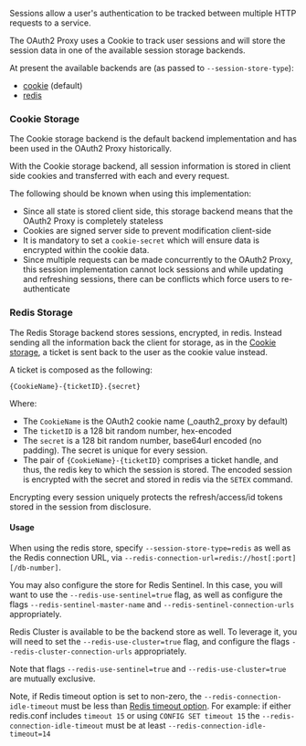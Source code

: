 Sessions allow a user's authentication to be tracked between multiple HTTP
requests to a service.

The OAuth2 Proxy uses a Cookie to track user sessions and will store the session
data in one of the available session storage backends.

At present the available backends are (as passed to `--session-store-type`):
- [cookie](#cookie-storage) (default)
- [redis](#redis-storage)

### Cookie Storage

The Cookie storage backend is the default backend implementation and has
been used in the OAuth2 Proxy historically.

With the Cookie storage backend, all session information is stored in client
side cookies and transferred with each and every request.

The following should be known when using this implementation:
- Since all state is stored client side, this storage backend means that the OAuth2 Proxy is completely stateless
- Cookies are signed server side to prevent modification client-side
- It is mandatory to set a `cookie-secret` which will ensure data is encrypted within the cookie data.
- Since multiple requests can be made concurrently to the OAuth2 Proxy, this session implementation
cannot lock sessions and while updating and refreshing sessions, there can be conflicts which force
users to re-authenticate


### Redis Storage

The Redis Storage backend stores sessions, encrypted, in redis. Instead sending all the information
back the client for storage, as in the [Cookie storage](#cookie-storage), a ticket is sent back
to the user as the cookie value instead.

A ticket is composed as the following:

`{CookieName}-{ticketID}.{secret}`

Where:

- The `CookieName` is the OAuth2 cookie name (_oauth2_proxy by default)
- The `ticketID` is a 128 bit random number, hex-encoded
- The `secret` is a 128 bit random number, base64url encoded (no padding). The secret is unique for every session.
- The pair of `{CookieName}-{ticketID}` comprises a ticket handle, and thus, the redis key
to which the session is stored. The encoded session is encrypted with the secret and stored
in redis via the `SETEX` command.

Encrypting every session uniquely protects the refresh/access/id tokens stored in the session from
disclosure.

#### Usage

When using the redis store, specify `--session-store-type=redis` as well as the Redis connection URL, via
`--redis-connection-url=redis://host[:port][/db-number]`.

You may also configure the store for Redis Sentinel. In this case, you will want to use the
`--redis-use-sentinel=true` flag, as well as configure the flags `--redis-sentinel-master-name`
and `--redis-sentinel-connection-urls` appropriately.

Redis Cluster is available to be the backend store as well. To leverage it, you will need to set the
`--redis-use-cluster=true` flag, and configure the flags `--redis-cluster-connection-urls` appropriately.

Note that flags `--redis-use-sentinel=true` and `--redis-use-cluster=true` are mutually exclusive.

Note, if Redis timeout option is set to non-zero, the `--redis-connection-idle-timeout` 
must be less than [Redis timeout option](https://redis.io/docs/reference/clients/#client-timeouts). For example: if either redis.conf includes 
`timeout 15` or using `CONFIG SET timeout 15` the `--redis-connection-idle-timeout` must be at least `--redis-connection-idle-timeout=14`
